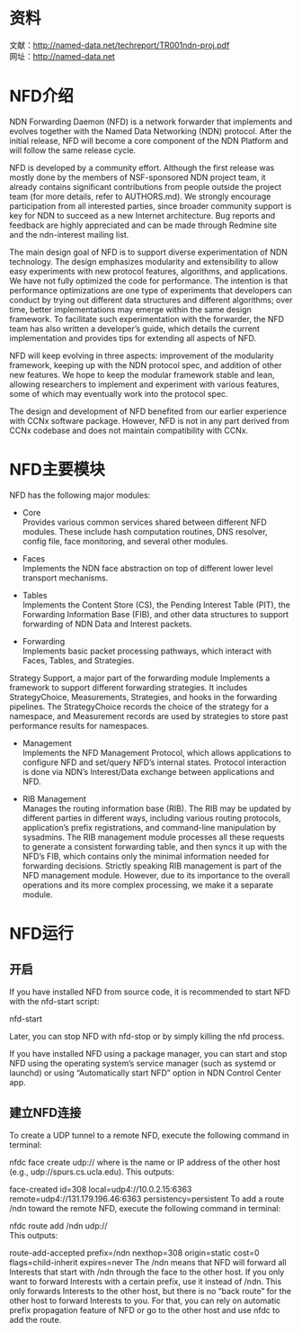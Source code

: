 # 资料  
文献：http://named-data.net/techreport/TR001ndn-proj.pdf  
网址：http://named-data.net  

# NFD介绍

NDN Forwarding Daemon (NFD) is a network forwarder that implements and evolves together with the Named Data Networking (NDN) protocol. After the initial release, NFD will become a core component of the NDN Platform and will follow the same release cycle.

NFD is developed by a community effort. Although the first release was mostly done by the members of NSF-sponsored NDN project team, it already contains significant contributions from people outside the project team (for more details, refer to AUTHORS.md). We strongly encourage participation from all interested parties, since broader community support is key for NDN to succeed as a new Internet architecture. Bug reports and feedback are highly appreciated and can be made through Redmine site and the ndn-interest mailing list.

The main design goal of NFD is to support diverse experimentation of NDN technology. The design emphasizes modularity and extensibility to allow easy experiments with new protocol features, algorithms, and applications. We have not fully optimized the code for performance. The intention is that performance optimizations are one type of experiments that developers can conduct by trying out different data structures and different algorithms; over time, better implementations may emerge within the same design framework. To facilitate such experimentation with the forwarder, the NFD team has also written a developer’s guide, which details the current implementation and provides tips for extending all aspects of NFD.

NFD will keep evolving in three aspects: improvement of the modularity framework, keeping up with the NDN protocol spec, and addition of other new features. We hope to keep the modular framework stable and lean, allowing researchers to implement and experiment with various features, some of which may eventually work into the protocol spec.

The design and development of NFD benefited from our earlier experience with CCNx software package. However, NFD is not in any part derived from CCNx codebase and does not maintain compatibility with CCNx.

# NFD主要模块

NFD has the following major modules:

- Core  
Provides various common services shared between different NFD modules. These include hash computation routines, DNS resolver, config file, face monitoring, and several other modules.

- Faces  
Implements the NDN face abstraction on top of different lower level transport mechanisms.

- Tables  
Implements the Content Store (CS), the Pending Interest Table (PIT), the Forwarding Information Base (FIB), and other data structures to support forwarding of NDN Data and Interest packets.

- Forwarding  
Implements basic packet processing pathways, which interact with Faces, Tables, and Strategies.

Strategy Support, a major part of the forwarding module
Implements a framework to support different forwarding strategies. It includes StrategyChoice, Measurements, Strategies, and hooks in the forwarding pipelines. The StrategyChoice records the choice of the strategy for a namespace, and Measurement records are used by strategies to store past performance results for namespaces.

- Management  
Implements the NFD Management Protocol, which allows applications to configure NFD and set/query NFD’s internal states. Protocol interaction is done via NDN’s Interest/Data exchange between applications and NFD.

- RIB Management  
Manages the routing information base (RIB). The RIB may be updated by different parties in different ways, including various routing protocols, application’s prefix registrations, and command-line manipulation by sysadmins. The RIB management module processes all these requests to generate a consistent forwarding table, and then syncs it up with the NFD’s FIB, which contains only the minimal information needed for forwarding decisions. Strictly speaking RIB management is part of the NFD management module. However, due to its importance to the overall operations and its more complex processing, we make it a separate module.

# NFD运行

## 开启

If you have installed NFD from source code, it is recommended to start NFD with the nfd-start script:

nfd-start

Later, you can stop NFD with nfd-stop or by simply killing the nfd process.

If you have installed NFD using a package manager, you can start and stop NFD using the operating system’s service manager (such as systemd or launchd) or using “Automatically start NFD” option in NDN Control Center app.

## 建立NFD连接

To create a UDP tunnel to a remote NFD, execute the following command in terminal:

nfdc face create udp://<other host>
where <other host> is the name or IP address of the other host (e.g., udp://spurs.cs.ucla.edu). This outputs:

face-created id=308 local=udp4://10.0.2.15:6363 remote=udp4://131.179.196.46:6363 persistency=persistent
To add a route /ndn toward the remote NFD, execute the following command in terminal:

nfdc route add /ndn udp://<other host>  
This outputs:

route-add-accepted prefix=/ndn nexthop=308 origin=static cost=0 flags=child-inherit expires=never
The /ndn means that NFD will forward all Interests that start with /ndn through the face to the other host. If you only want to forward Interests with a certain prefix, use it instead of /ndn. This only forwards Interests to the other host, but there is no “back route” for the other host to forward Interests to you. For that, you can rely on automatic prefix propagation feature of NFD or go to the other host and use nfdc to add the route.
